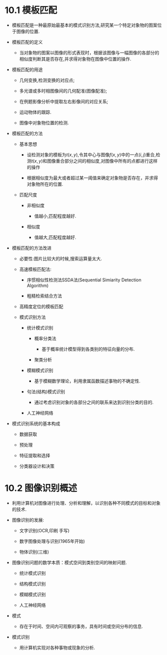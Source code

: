 # 10.1 模板匹配

+ 模板匹配是一种最原始最基本的模式识别方法,研究某一个特定对象物的图案位于图像的位置.


+ 模板匹配的定义
  
  + 当对象物的图案以图像的形式表现时，根据该图像与一幅图像的各部分的相似度判断其是否存在,并求得对象物在图像中位置的操作.
  

+ 模板匹配的用途

  + 几何变换,检测变换的对应点;
  
  + 多光谱或多时相图像间的几何配准(图像配准);
  
  + 在例题影像分析中提取左右影像间的对应关系;
  
  + 运动物体的跟踪.
  
  + 图像中对象物位置的检测.
  

+ 模板匹配的方法

  + 基本思想
    
    + 设检测对象的模板为$t(x,y)$,令其中心与图像$f(x,y)$中的一点$(i,j)$重合,检测$t(x,y)$和图像重合部分之间的相似度,对图像中所有的点都进行这样的操作
    
    + 根据相似度为最大或者超过某一阈值来确定对象物是否存在，并求得对象物所在的位置.
  
  + 匹配尺度
    
    + 非相似度
      + 值越小,匹配程度越好.
    
    + 相似度
      + 值越大,匹配程度越好.
      
   
+ 模板匹配的方法改进

  + 必要性:图片比较大的时候,搜索运算量太大.
  
  + 高速模板匹配法:
    
    + 序惯相似性检测法SSDA法(Sequential Simiarity Detection Algorithm)
    
    + 粗精检索结合方法
  
  + 高精度定位的模板匹配
  
  + 模式识别方法
    
    + 统计模式识别
      
      + 概率分类法
        
        + 基于概率统计模型得到各类别的特征向量的分布.
      
      + 聚类分析
    
    + 模糊模式识别
     
      + 基于模糊数学理论，利用隶属函数描述事物的不确定性.
    
    + 句法(结构)模式识别
      
      + 通过考虑识别对象的各部分之间的联系来达到识别分类的目的.
    
    + 人工神经网络
    
    
+ 模式识别系统的基本构成

  + 数据获取
  
  + 预处理
  
  + 特征提取和选择
  
  + 分类器设计和决策
  
  


# 10.2 图像识别概述

+ 利用计算机对图像进行处理、分析和理解，以识别各种不同模式的目标和对象的技术.

+ 图像识别的发展:
  
  + 文字识别(OCR,印刷 手写)
  
  + 数字图像处理与识别(1965年开始)
  
  + 物体识别(三维)
  
+ 图像识别问题的数学本质：模式空间到类别空间的映射问题.

  + 统计模式识别

  + 结构模式识别

  + 模糊模式识别
 
  + 人工神经网络 
  
+ 模式
  
  + 存在于时间、空间内可观察的事务，具有时间或空间分布的信息.
  
+ 模式识别

  + 用计算机实现对各种事物或现象的分析.
  
  
  